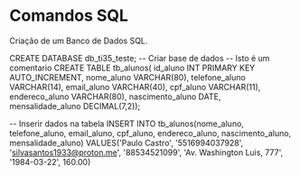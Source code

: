 # Comandos SQL
Criação de um Banco de Dados SQL.

CREATE DATABASE db_ti35_teste; -- Criar base de dados
-- Isto é um comentario
CREATE TABLE tb_alunos(
    id_aluno          INT PRIMARY KEY AUTO_INCREMENT,
    nome_aluno        VARCHAR(80),
    telefone_aluno    VARCHAR(14),
    email_aluno       VARCHAR(40),
    cpf_aluno         VARCHAR(11),
    endereco_aluno    VARCHAR(80),
    nascimento_aluno  DATE,
    mensalidade_aluno DECIMAL(7,2));

  -- Inserir dados na tabela
    INSERT INTO tb_alunos(nome_aluno, telefone_aluno, email_aluno, cpf_aluno, endereco_aluno, nascimento_aluno,
     mensalidade_aluno)
VALUES('Paulo Castro', '5516994037928', 'silvasantos1933@proton.me', '88534521099', 'Av. Washington Luis, 777',
       '1984-03-22', 160.00)
